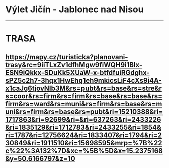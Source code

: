 # Výlet Jičín - Jablonec nad Nisou
---
# TRASA
https://mapy.cz/turisticka?planovani-trasy&rc=9iiTLxZv1dfhMgw9fiWQH9i1Blx-ESN9iQkkx-SDuKk5XUaW-x-btfdfuiRGdghx-sPZ5c2h7-3hqx1HwEhq1eh9mkicsLiF4cXs9i4A-x1caJg6tjovNIb3M&rs=pubt&rs=base&rs=stre&rs=coor&rs=firm&rs=firm&rs=base&rs=base&rs=firm&rs=ward&rs=muni&rs=firm&rs=base&rs=muni&rs=firm&rs=base&rs=pubt&ri=15210388&ri=1717863&ri=92699&ri=&ri=637263&ri=2433226&ri=1835129&ri=1712783&ri=2433255&ri=1854&ri=1787&ri=12756624&ri=1833407&ri=1794&ri=230849&ri=1911510&ri=15698595&mrp=%7B%22c%22%3A132%7D&xc=%5B%5D&x=15.2375168&y=50.6166797&z=10
---

